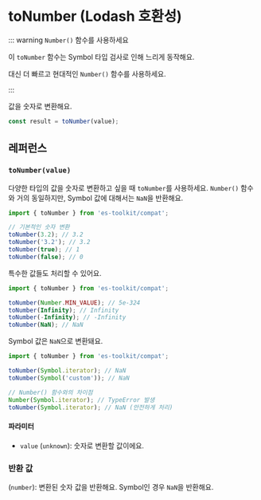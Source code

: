 # toNumber (Lodash 호환성)

::: warning `Number()` 함수를 사용하세요

이 `toNumber` 함수는 Symbol 타입 검사로 인해 느리게 동작해요.

대신 더 빠르고 현대적인 `Number()` 함수를 사용하세요.

:::

값을 숫자로 변환해요.

```typescript
const result = toNumber(value);
```

## 레퍼런스

### `toNumber(value)`

다양한 타입의 값을 숫자로 변환하고 싶을 때 `toNumber`를 사용하세요. `Number()` 함수와 거의 동일하지만, Symbol 값에 대해서는 `NaN`을 반환해요.

```typescript
import { toNumber } from 'es-toolkit/compat';

// 기본적인 숫자 변환
toNumber(3.2); // 3.2
toNumber('3.2'); // 3.2
toNumber(true); // 1
toNumber(false); // 0
```

특수한 값들도 처리할 수 있어요.

```typescript
import { toNumber } from 'es-toolkit/compat';

toNumber(Number.MIN_VALUE); // 5e-324
toNumber(Infinity); // Infinity
toNumber(-Infinity); // -Infinity
toNumber(NaN); // NaN
```

Symbol 값은 `NaN`으로 변환돼요.

```typescript
import { toNumber } from 'es-toolkit/compat';

toNumber(Symbol.iterator); // NaN
toNumber(Symbol('custom')); // NaN

// Number() 함수와의 차이점
Number(Symbol.iterator); // TypeError 발생
toNumber(Symbol.iterator); // NaN (안전하게 처리)
```

#### 파라미터

- `value` (`unknown`): 숫자로 변환할 값이에요.

### 반환 값

(`number`): 변환된 숫자 값을 반환해요. Symbol인 경우 `NaN`을 반환해요.
